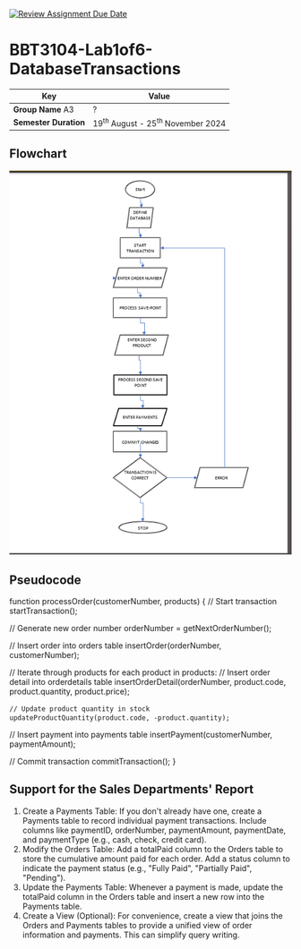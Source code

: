 [![Review Assignment Due Date](https://classroom.github.com/assets/deadline-readme-button-22041afd0340ce965d47ae6ef1cefeee28c7c493a6346c4f15d667ab976d596c.svg)](https://classroom.github.com/a/r-tQZu0l)
# BBT3104-Lab1of6-DatabaseTransactions


| **Key**                                                               | Value                                                                                                                                                                              |
|---------------|---------------------------------------------------------|
| **Group Name**  A3                                                        | ? |
| **Semester Duration**                                                 | 19<sup>th</sup> August - 25<sup>th</sup> November 2024                                                                                                                       |

## Flowchart
![alt text](<Screenshot 2024-09-17 125148.png>)
## Pseudocode
function processOrder(customerNumber, products) {
  // Start transaction
  startTransaction();

  // Generate new order number
  orderNumber = getNextOrderNumber();

  // Insert order into orders table
  insertOrder(orderNumber, customerNumber);

  // Iterate through products
  for each product in products:
    // Insert order detail into orderdetails table
    insertOrderDetail(orderNumber, product.code, product.quantity, product.price);

    // Update product quantity in stock
    updateProductQuantity(product.code, -product.quantity);

  // Insert payment into payments table
  insertPayment(customerNumber, paymentAmount);

  // Commit transaction
  commitTransaction();
}
## Support for the Sales Departments' Report
1. Create a Payments Table:
If you don't already have one, create a Payments table to record individual payment transactions.
Include columns like paymentID, orderNumber, paymentAmount, paymentDate, and paymentType (e.g., cash, check, credit card).
2. Modify the Orders Table:
Add a totalPaid column to the Orders table to store the cumulative amount paid for each order.
Add a status column to indicate the payment status (e.g., "Fully Paid", "Partially Paid", "Pending").
3. Update the Payments Table:
Whenever a payment is made, update the totalPaid column in the Orders table and insert a new row into the Payments table.
4. Create a View (Optional):
For convenience, create a view that joins the Orders and Payments tables to provide a unified view of order information and payments. This can simplify query writing.